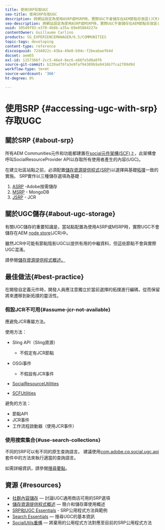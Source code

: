 ```yaml
---
title: 使用SRP存取UGC
seo-title: 使用SRP存取UGC
description: 將網站設定為使用ASRP或MSRP時，實際UGC不會儲存在AEM節點存放區(JCR)中
seo-description: 將網站設定為使用ASRP或MSRP時，實際UGC不會儲存在AEM節點存放區(JCR)中
uuid: 30549f93-e370-4b8b-a35a-69e05884227e
contentOwner: Guillaume Carlino
products: SG_EXPERIENCEMANAGER/6.5/COMMUNITIES
topic-tags: developing
content-type: reference
discoiquuid: 72d4022c-43ba-49e0-b94c-f2beabaef64d
docset: aem65
exl-id: 1157366f-2cc5-46e4-8ec6-e66fe5d0a0f6
source-git-commit: b220adf6fa3e9faf94389b9a9416b7fca2f89d9d
workflow-type: tm+mt
source-wordcount: '366'
ht-degree: 0%

---
```


# 使用SRP {#accessing-ugc-with-srp}存取UGC

## 關於SRP {#about-srp}

所有AEM Communities元件和功能都建置在[social元件架構(SCF)](/help/communities/scf.md)上，此架構會呼叫SocialResourceProvider API以存取所有使用者產生的內容(UGC)。

在建立社區站點之前，必須配置[儲存資源提供程式(SRP)](/help/communities/working-with-srp.md)以選擇與基礎[拓撲](/help/communities/topologies.md)一致的實施。 SRP實作以三種儲存選項為基礎：

1. [ASRP](/help/communities/asrp.md)  -Adobe按需儲存
1. [MSRP](/help/communities/msrp.md)  - MongoDB
1. [JSRP](/help/communities/jsrp.md)  - JCR

## 關於UGC儲存{#about-ugc-storage}

有關UGC儲存的重要知識是，當站點配置為使用ASRP或MSRP時，實際UGC不會儲存在AEM [node store](/help/sites-deploying/data-store-config.md)(JCR)中。

雖然JCR中可能有節點陰影UGC以提供有用的中繼資料，但這些節點不會與實際UGC混淆。

請參閱[儲存資源提供程式概述。](/help/communities/srp.md)

## 最佳做法{#best-practice}

在開發自定義元件時，開發人員應注意獨立於當前選擇的拓撲進行編碼，從而保留將來遷移到新拓撲的靈活性。

### 假設JCR不可用{#assume-jcr-not-available}

應避免JCR專屬方法。

使用方法：

* Sling API（Sling資源）

   * 不假定有JCR節點

* OSGi事件

   * 不假設有JCR事件

* [SocialResourceUtilities](/help/communities/socialutils.md#socialresourceutilities-package)
* [SCFUtilities](/help/communities/socialutils.md#scfutilities-package)

避免的方法：

* 節點API
* JCR事件
* 工作流程啟動器（使用JCR事件）

### 使用搜索集合{#use-search-collections}

不同的SRP可以有不同的原生查詢語言。 建議使用[com.adobe.cq.social.ugc.api](https://helpx.adobe.com/experience-manager/6-5/sites/developing/using/reference-materials/javadoc/com/adobe/cq/social/ugc/api/package-summary.html)套件中的方法來執行適當的查詢語言。

如需詳細資訊，請參閱[搜尋要點](/help/communities/search-implementation.md)。

## 資源 {#resources}

* [社群內容儲存](/help/communities/working-with-srp.md)  — 討論UGC通用商店可用的SRP選項
* [儲存資源提供程式概述](/help/communities/srp.md)  — 簡介和儲存庫使用概述
* [SRP和UGC Essentials](/help/communities/srp-and-ugc.md)  - SRP公用程式方法與範例
* [Search Essentials](/help/communities/search-implementation.md)  — 搜尋UGC的基本資訊
* [SocialUtils重構](/help/communities/socialutils.md)  — 將棄用的公用程式方法對應至目前的SRP公用程式方法
